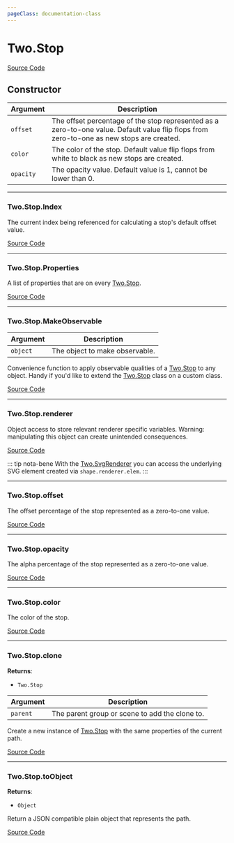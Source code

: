 ```yaml
---
pageClass: documentation-class
---
```


# Two.Stop






<div class="meta">

  [Source Code](https://github.com/jonobr1/two.js/blob/dev/src/effects/stop.js#L4)

</div>



## Constructor


| Argument | Description |
| ---- | ----------- |
|  `offset`  | The offset percentage of the stop represented as a zero-to-one value. Default value flip flops from zero-to-one as new stops are created. |
|  `color`  | The color of the stop. Default value flip flops from white to black as new stops are created. |
|  `opacity`  | The opacity value. Default value is 1, cannot be lower than 0. |



---

<div class="static member ">

### Two.Stop.Index








<div class="properties">

The current index being referenced for calculating a stop's default offset value.

</div>








<div class="meta">

  [Source Code](https://github.com/jonobr1/two.js/blob/dev/src/effects/stop.js#L49)

</div>






</div>



---

<div class="static member ">

### Two.Stop.Properties








<div class="properties">

A list of properties that are on every [Two.Stop](/documentation/stop).

</div>








<div class="meta">

  [Source Code](https://github.com/jonobr1/two.js/blob/dev/src/effects/stop.js#L55)

</div>






</div>



---

<div class="static function ">

### Two.Stop.MakeObservable










<div class="params">

| Argument | Description |
| ---- | ----------- |
|  `object`  | The object to make observable. |
</div>




<div class="description">

Convenience function to apply observable qualities of a [Two.Stop](/documentation/stop) to any object. Handy if you'd like to extend the [Two.Stop](/documentation/stop) class on a custom class.

</div>



<div class="meta">

  [Source Code](https://github.com/jonobr1/two.js/blob/dev/src/effects/stop.js#L65)

</div>






</div>



---

<div class="instance member ">

### Two.Stop.renderer








<div class="properties">



</div>






<div class="description">

Object access to store relevant renderer specific variables. Warning: manipulating this object can create unintended consequences.

</div>



<div class="meta">

  [Source Code](https://github.com/jonobr1/two.js/blob/dev/src/effects/stop.js#L14)

</div>



<div class="tags">


::: tip nota-bene
With the [Two.SvgRenderer](/documentation/svgrenderer) you can access the underlying SVG element created via `shape.renderer.elem`.
:::


</div>




</div>



---

<div class="instance member ">

### Two.Stop.offset








<div class="properties">

The offset percentage of the stop represented as a zero-to-one value.

</div>








<div class="meta">

  [Source Code](https://github.com/jonobr1/two.js/blob/dev/src/effects/stop.js#L23)

</div>






</div>



---

<div class="instance member ">

### Two.Stop.opacity








<div class="properties">

The alpha percentage of the stop represented as a zero-to-one value.

</div>








<div class="meta">

  [Source Code](https://github.com/jonobr1/two.js/blob/dev/src/effects/stop.js#L30)

</div>






</div>



---

<div class="instance member ">

### Two.Stop.color








<div class="properties">

The color of the stop.

</div>








<div class="meta">

  [Source Code](https://github.com/jonobr1/two.js/blob/dev/src/effects/stop.js#L36)

</div>






</div>



---

<div class="instance function ">

### Two.Stop.clone




<div class="returns">

__Returns__:



+ `Two.Stop`




</div>







<div class="params">

| Argument | Description |
| ---- | ----------- |
|  `parent`  | The parent group or scene to add the clone to. |
</div>




<div class="description">

Create a new instance of [Two.Stop](/documentation/stop) with the same properties of the current path.

</div>



<div class="meta">

  [Source Code](https://github.com/jonobr1/two.js/blob/dev/src/effects/stop.js#L117)

</div>






</div>



---

<div class="instance function ">

### Two.Stop.toObject




<div class="returns">

__Returns__:



+ `Object`




</div>










<div class="description">

Return a JSON compatible plain object that represents the path.

</div>



<div class="meta">

  [Source Code](https://github.com/jonobr1/two.js/blob/dev/src/effects/stop.js#L136)

</div>






</div>


